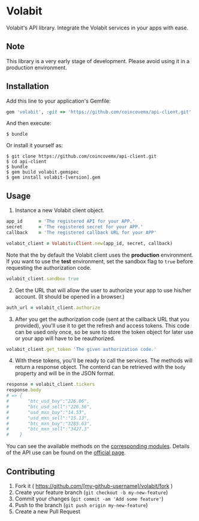 # Volabit

Volabit's API library. Integrate the Volabit services in your apps with ease.

## Note

This library is a very early stage of development. Please avoid using it in a production environment.

## Installation

Add this line to your application's Gemfile:

```ruby
gem 'volabit', :git => 'https://github.com/coincovemx/api-client.git'
```

And then execute:

    $ bundle

Or install it yourself as:

    $ git clone https://github.com/coincovemx/api-client.git
    $ cd api-client
    $ bundle
    $ gem build volabit.gemspec
    $ gem install volabit-[version].gem

## Usage

1) Instance a new Volabit client object.

```ruby
app_id      = 'The registered API for your APP.'
secret      = 'The registered secret for your APP.'
callback    = 'The registered callback URL for your APP'

volabit_client = Volabit::Client.new(app_id, secret, callback)
```

Note that the by default the Volabit client uses the **production** environment. If you want to use the **test** environment, set the sandbox flag to `true` before requesting the authorization code.

```ruby
volabit_client.sandbox true
```

2) Get the URL that will allow the user to authorize your app to use his/her account. (It should be opened in a browser.)

```ruby
auth_url = volabit_client.authorize
```

3) After you get the authorization code (sent at the callback URL that you provided), you'll use it to get the refresh and access tokens. This code can be used only once, so be sure to store the token object for later use or your app will have to be reauthorized.

```ruby
volabit_client.get_token 'The given authorization code.'
```

4) With these tokens, you'll be ready to call the services. The methods will return a response object. The contend can be retrieved with the `body` property and will be in the JSON format.

```ruby
response = volabit_client.tickers
response.body
# => {
#       "btc_usd_buy":"226.06",
#       "btc_usd_sell":"226.56",
#       "usd_mxn_buy":"14.53",
#       "usd_mxn_sell":"15.13",
#       "btc_mxn_buy":"3285.63",
#       "btc_mxn_sell":"3427.3"
#    }
```

You can see the available methods on the [corresponding modules][modules]. Details of the API use can be found on the [official page][api-docs].

## Contributing

1. Fork it ( https://github.com/[my-github-username]/volabit/fork )
2. Create your feature branch (`git checkout -b my-new-feature`)
3. Commit your changes (`git commit -am 'Add some feature'`)
4. Push to the branch (`git push origin my-new-feature`)
5. Create a new Pull Request


[modules]: https://github.com/coincovemx/api-client/tree/development/lib/volabit/api
[api-docs]: https://coincovemx.github.io/
